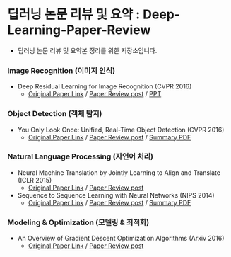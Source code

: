 # 딥러닝 논문 리뷰 및 요약 : Deep-Learning-Paper-Review

* 딥러닝 논문 리뷰 및 요약본 정리를 위한 저장소입니다.

### Image Recognition (이미지 인식)
* Deep Residual Learning for Image Recognition (CVPR 2016)
    * [Original Paper Link](https://arxiv.org/abs/1512.03385) / [Paper Review post](https://songsite123.tistory.com/62) / [PPT](https://github.com/Song-Joo-Young/Deep-Learning-Paper-Review/blob/main/PPT/ResNet%20Paper%20Review.pdf)
      
### Object Detection (객체 탐지)
* You Only Look Once: Unified, Real-Time Object Detection (CVPR 2016)
    * [Original Paper Link](https://arxiv.org/abs/1506.02640) / [Paper Review post](https://songsite123.tistory.com/64) / [Summary PDF](https://github.com/Song-Joo-Young/Deep-Learning-Paper-Review/blob/main/Summary%20PDF/Summary__You_Only_Look_Once__Unified__Real_Time_Object_Detection__CVPR_2016.pdf)

### Natural Language Processing (자연어 처리)
* Neural Machine Translation by Jointly Learning to Align and Translate (ICLR 2015)
    * [Original Paper Link](https://arxiv.org/pdf/1409.0473.pdf) / [Paper Review post](https://songsite123.tistory.com/75) 
* Sequence to Sequence Learning with Neural Networks (NIPS 2014)
    * [Original Paper Link](https://arxiv.org/pdf/1409.3215.pdf) / [Paper Review post](https://songsite123.tistory.com/74) / [Summary PDF](https://github.com/Song-Joo-Young/Deep-Learning-Paper-Review/blob/main/Summary%20PDF/Summary__Sequence_to_Sequence_Learning_with_Neural_Networks__2014_NIPS_.pdf)


### Modeling & Optimization (모델링 & 최적화)
* An Overview of Gradient Descent Optimization Algorithms (Arxiv 2016)
    * [Original Paper Link](https://arxiv.org/pdf/1609.04747.pdf) / [Paper Review post](https://songsite123.tistory.com/73) 
